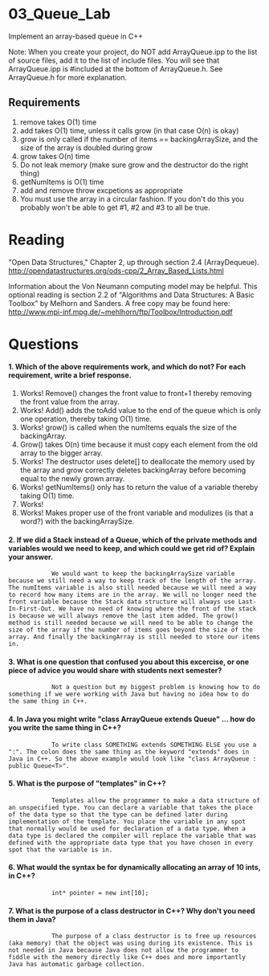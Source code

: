03_Queue_Lab
============

Implement an array-based queue in C++

Note: When you create your project, do NOT add ArrayQueue.ipp to the list of source files, add it to the list of include files. You will see that ArrayQueue.ipp is #included at the bottom of ArrayQueue.h. See ArrayQueue.h for more explanation.

Requirements
------------

1. remove takes O(1) time
2. add takes O(1) time, unless it calls grow (in that case O(n) is okay)
3. grow is only called if the number of items == backingArraySize, and the size of the array is doubled during grow
4. grow takes O(n) time
5. Do not leak memory (make sure grow and the destructor do the right thing)
6. getNumItems is O(1) time
7. add and remove throw excpetions as appropriate
8. You must use the array in a circular fashion. If you don't do this you probably won't be able to get #1, #2 and #3 to all be true.

Reading
=======
"Open Data Structures," Chapter 2, up through section 2.4 (ArrayDequeue). http://opendatastructures.org/ods-cpp/2_Array_Based_Lists.html

Information about the Von Neumann computing model may be helpful. This optional reading is section 2.2 of "Algorithms and Data Structures: A Basic Toolbox" by Melhorn and Sanders. A free copy may be found here: http://www.mpi-inf.mpg.de/~mehlhorn/ftp/Toolbox/Introduction.pdf

Questions
=========

#### 1. Which of the above requirements work, and which do not? For each requirement, write a brief response.

1. Works! Remove() changes the front value to front+1 thereby removing the front value from the array.
2. Works! Add() adds the toAdd value to the end of the queue which is only one operation, thereby taking O(1) time.
3. Works! grow() is called when the numItems equals the size of the backingArray.
4. Grow() takes O(n) time because it must copy each element from the old array to the bigger array.
5. Works! The destructor uses delete[] to deallocate the memory used by the array and grow correctly deletes backingArray before becoming equal to the newly grown array.
6. Works! getNumItems() only has to return the value of a variable thereby taking O(1) time.
7. Works! 
8. Works! Makes proper use of the front variable and modulizes (is that a word?) with the backingArraySize.

#### 2. If we did a Stack instead of a Queue, which of the private methods and variables would we need to keep, and which could we get rid of? Explain your answer.

				We would want to keep the backingArraySize variable because we still need a way to keep track of the length of the array. The numItems variable is also still needed because we will need a way to record how many items are in the array. We will no longer need the front variable because the Stack data structure will always use Last-In-First-Out. We have no need of knowing where the front of the stack is because we will always remove the last item added. The grow() method is still needed because we will need to be able to change the size of the array if the number of items goes beyond the size of the array. And finally the backingArray is still needed to store our items in.
				
#### 3. What is one question that confused you about this excercise, or one piece of advice you would share with students next semester?

				Not a question but my biggest problem is knowing how to do something if we were working with Java but having no idea how to do the same thing in C++.
				
#### 4. In Java you might write "class ArrayQueue extends Queue" ... how do you write the same thing in C++?

				To write class SOMETHING extends SOMETHING ELSE you use a ":". The colon does the same thing as the keyword "extends" does in Java in C++. So the above example would look like "class ArrayQueue : public Queue<T>".
				
#### 5. What is the purpose of "templates" in C++?

				Templates allow the programmer to make a data structure of an unspecified type. You can declare a variable that takes the place of the data type so that the type can be defined later during implementation of the template. You place the variable in any spot that normally would be used for declaration of a data type. When a data type is declared the compiler will replace the variable that was defined with the appropriate data type that you have chosen in every spot that the variable is in.

#### 6. What would the syntax be for dynamically allocating an array of 10 ints, in C++?

				int* pointer = new int[10];

#### 7. What is the purpose of a class destructor in C++? Why don't you need them in Java?

				The purpose of a class destructor is to free up resources (aka memory) that the object was using during its existence. This is not needed in Java because Java does not allow the programmer to fiddle with the memory directly like C++ does and more importantly Java has automatic garbage collection. 

